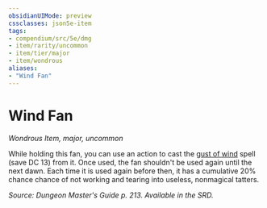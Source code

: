 ```yaml
---
obsidianUIMode: preview
cssclasses: json5e-item
tags:
- compendium/src/5e/dmg
- item/rarity/uncommon
- item/tier/major
- item/wondrous
aliases: 
- "Wind Fan"
---
```

# Wind Fan
*Wondrous Item, major, uncommon*  


While holding this fan, you can use an action to cast the [gust of wind](compendium/spells/gust-of-wind.md) spell (save DC 13) from it. Once used, the fan shouldn't be used again until the next dawn. Each time it is used again before then, it has a cumulative 20% chance chance of not working and tearing into useless, nonmagical tatters.

*Source: Dungeon Master's Guide p. 213. Available in the SRD.*